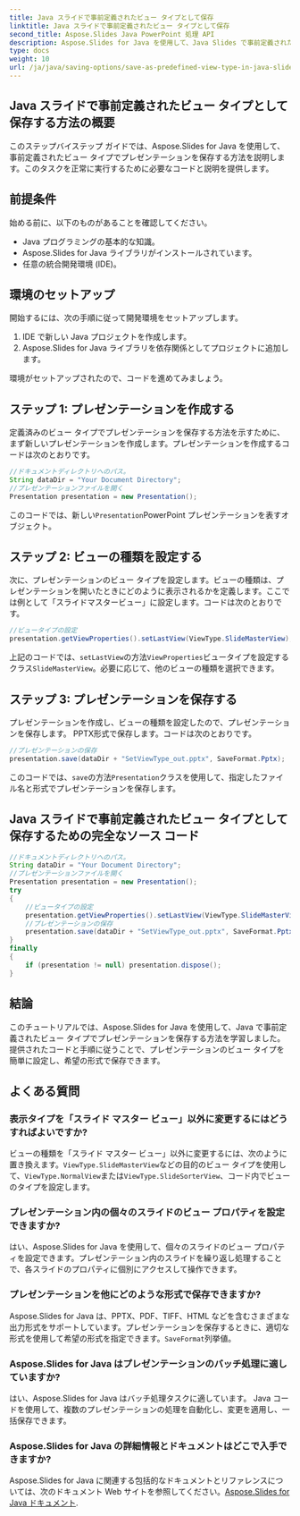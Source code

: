 ```yaml
---
title: Java スライドで事前定義されたビュー タイプとして保存
linktitle: Java スライドで事前定義されたビュー タイプとして保存
second_title: Aspose.Slides Java PowerPoint 処理 API
description: Aspose.Slides for Java を使用して、Java Slides で事前定義されたビュー タイプを設定する方法を学びます。コード例と FAQ を含むステップバイステップのガイド。
type: docs
weight: 10
url: /ja/java/saving-options/save-as-predefined-view-type-in-java-slides/
---
```


## Java スライドで事前定義されたビュー タイプとして保存する方法の概要

このステップバイステップ ガイドでは、Aspose.Slides for Java を使用して、事前定義されたビュー タイプでプレゼンテーションを保存する方法を説明します。このタスクを正常に実行するために必要なコードと説明を提供します。

## 前提条件

始める前に、以下のものがあることを確認してください。

- Java プログラミングの基本的な知識。
- Aspose.Slides for Java ライブラリがインストールされています。
- 任意の統合開発環境 (IDE)。

## 環境のセットアップ

開始するには、次の手順に従って開発環境をセットアップします。

1. IDE で新しい Java プロジェクトを作成します。
2. Aspose.Slides for Java ライブラリを依存関係としてプロジェクトに追加します。

環境がセットアップされたので、コードを進めてみましょう。

## ステップ 1: プレゼンテーションを作成する

定義済みのビュー タイプでプレゼンテーションを保存する方法を示すために、まず新しいプレゼンテーションを作成します。プレゼンテーションを作成するコードは次のとおりです。

```java
//ドキュメントディレクトリへのパス。
String dataDir = "Your Document Directory";
//プレゼンテーションファイルを開く
Presentation presentation = new Presentation();
```

このコードでは、新しい`Presentation`PowerPoint プレゼンテーションを表すオブジェクト。

## ステップ 2: ビューの種類を設定する

次に、プレゼンテーションのビュー タイプを設定します。ビューの種類は、プレゼンテーションを開いたときにどのように表示されるかを定義します。ここでは例として「スライドマスタービュー」に設定します。コードは次のとおりです。

```java
//ビュータイプの設定
presentation.getViewProperties().setLastView(ViewType.SlideMasterView);
```

上記のコードでは、`setLastView`の方法`ViewProperties`ビュータイプを設定するクラス`SlideMasterView`。必要に応じて、他のビューの種類を選択できます。

## ステップ 3: プレゼンテーションを保存する

プレゼンテーションを作成し、ビューの種類を設定したので、プレゼンテーションを保存します。 PPTX形式で保存します。コードは次のとおりです。

```java
//プレゼンテーションの保存
presentation.save(dataDir + "SetViewType_out.pptx", SaveFormat.Pptx);
```

このコードでは、`save`の方法`Presentation`クラスを使用して、指定したファイル名と形式でプレゼンテーションを保存します。

## Java スライドで事前定義されたビュー タイプとして保存するための完全なソース コード

```java
//ドキュメントディレクトリへのパス。
String dataDir = "Your Document Directory";
//プレゼンテーションファイルを開く
Presentation presentation = new Presentation();
try
{
	//ビュータイプの設定
	presentation.getViewProperties().setLastView(ViewType.SlideMasterView);
	//プレゼンテーションの保存
	presentation.save(dataDir + "SetViewType_out.pptx", SaveFormat.Pptx);
}
finally
{
	if (presentation != null) presentation.dispose();
}
```

## 結論

このチュートリアルでは、Aspose.Slides for Java を使用して、Java で事前定義されたビュー タイプでプレゼンテーションを保存する方法を学習しました。提供されたコードと手順に従うことで、プレゼンテーションのビュー タイプを簡単に設定し、希望の形式で保存できます。

## よくある質問

### 表示タイプを「スライド マスター ビュー」以外に変更するにはどうすればよいですか?

ビューの種類を「スライド マスター ビュー」以外に変更するには、次のように置き換えます。`ViewType.SlideMasterView`などの目的のビュー タイプを使用して、`ViewType.NormalView`または`ViewType.SlideSorterView`、コード内でビューのタイプを設定します。

### プレゼンテーション内の個々のスライドのビュー プロパティを設定できますか?

はい、Aspose.Slides for Java を使用して、個々のスライドのビュー プロパティを設定できます。プレゼンテーション内のスライドを繰り返し処理することで、各スライドのプロパティに個別にアクセスして操作できます。

### プレゼンテーションを他にどのような形式で保存できますか?

Aspose.Slides for Java は、PPTX、PDF、TIFF、HTML などを含むさまざまな出力形式をサポートしています。プレゼンテーションを保存するときに、適切な形式を使用して希望の形式を指定できます。`SaveFormat`列挙値。

### Aspose.Slides for Java はプレゼンテーションのバッチ処理に適していますか?

はい、Aspose.Slides for Java はバッチ処理タスクに適しています。 Java コードを使用して、複数のプレゼンテーションの処理を自動化し、変更を適用し、一括保存できます。

### Aspose.Slides for Java の詳細情報とドキュメントはどこで入手できますか?

 Aspose.Slides for Java に関連する包括的なドキュメントとリファレンスについては、次のドキュメント Web サイトを参照してください。[Aspose.Slides for Java ドキュメント](https://reference.aspose.com/slides/java/).